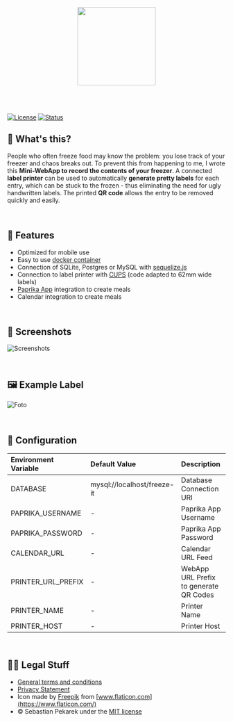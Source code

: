 <div align="center">
    <img src="https://d.sebbo.net/icon-9b41BcJHq5A6KmhzKaBNTlT7CxidZILVDWsvlySt1ejIkM55xjcXSIzWXqGJzFfHlL61oASBAiwTPS72ctuR7PakJ6QSCBSU8qvy.svg" width="180" /><br />
    <br /><br /><br />
</div>

[![License](https://img.shields.io/badge/license-MIT-blue.svg?style=flat-square)](LICENSE)
[![Status](https://git-badges.sebbo.net/104/develop/build)](https://github.com/ubud-app/server)

## 🧐 What's this?

People who often freeze food may know the problem: you lose track of your freezer and chaos breaks out. To prevent this 
from happening to me, I wrote this **Mini-WebApp to record the contents of your freezer**. A connected **label printer** can be 
used to automatically **generate pretty labels** for each entry, which can be stuck to the frozen - thus eliminating the need 
for ugly handwritten labels. The printed **QR code** allows the entry to be removed quickly and easily.

<br />

## 🎉 Features

- Optimized for mobile use
- Easy to use [docker container](https://hub.docker.com/repository/docker/sebbo2002/freeze-it)
- Connection of SQLite, Postgres or MySQL with [sequelize.js](https://sequelize.org/)
- Connection to label printer with [CUPS](https://www.cups.org/) (code adapted to 62mm wide labels)
- [Paprika App](https://www.paprikaapp.com/) integration to create meals
- Calendar integration to create meals

<br />

## 📱 Screenshots

![Screenshots](https://d.sebbo.net/Bild-0U3geflvGOQpyPrQwtrIuAvsbz2X79BQuA767wo3rcdXPXJmLV7WEJbgrfZw7eYprE6eiRK7GQebh7m5p2pCaS2yJgYNcPnOaDYE.PNG)

<br />

## 🖼 Example Label

![Foto](https://d.sebbo.net/89FA09A0-B6E0-4797-8D3B-42796971DCAA-YTCKPWbAVoqYARMJf9cNTyZb02mA1TD9YFKr15bixTJ8PFrKsZ7Hodb8Y91w4cyoceL4jRVUsr4C0z3ktlGZBCrgcBcz6e6Gtljy.jpg)

<br />

## 🔧 Configuration
| Environment Variable | Default Value | Description |
|:------- |:------------------- |:------------------ |
|DATABASE|mysql://localhost/freeze-it|Database Connection URI|
|PAPRIKA_USERNAME|-|Paprika App Username|
|PAPRIKA_PASSWORD|-|Paprika App Password|
|CALENDAR_URL|-|Calendar URL Feed|
|PRINTER_URL_PREFIX|-|WebApp URL Prefix to generate QR Codes|
|PRINTER_NAME|-|Printer Name|
|PRINTER_HOST|-|Printer Host|

<br />

## 👩‍⚖️ Legal Stuff

- [General terms and conditions](https://github.com/ubud-app/server/blob/develop/Terms.md)
- [Privacy Statement](https://github.com/ubud-app/server/blob/develop/Privacy.md)
- Icon made by [Freepik](https://www.flaticon.com/authors/freepik) from [www.flaticon.com](https://www.flaticon.com/)
- &copy; Sebastian Pekarek under the [MIT license](LICENSE)